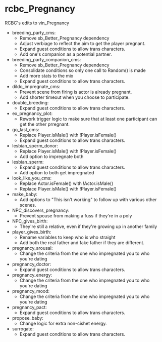 # rcbc\_Pregnancy
RCBC's edits to vin\_Pregnancy

* breeding\_party\_cms:
  * Remove sb\_Better\_Pregnancy dependency
  * Adjust verbiage to reflect the aim to get the player pregnant.
  * Expand guest conditions to allow trans characters.
  * Add one's companion as a potential partner.
* breeding\_party\_companion\_cms:
  * Remove sb\_Better\_Pregnancy dependency
  * Consolidate conditions so only one call to Random() is made
  * Add more stats to the mix
  * Expand guest conditions to allow trans characters.
* dildo\_impregnate\_cms:
  * Prevent scene from firing is actor is already pregnant.
  * Add shorter timeout when you choose to participate.
* double\_breeding:
  * Expand guest conditions to allow trans characters.
* ex\_pregnancy\_plot:
  * Rework trigger logic to make sure that at least one participant can get
    the other prregnant.
* go\_last\_cms:
  * Replace Player.isMale() with !Player.isFemale()
  * Expand guest conditions to allow trans characters.
* lesbian\_sperm\_donor:
  * Replace Player.isMale() with !Player.isFemale()
  * Add option to impregnate both
* lesbian\_sperm:
  * Expand guest conditions to allow trans characters.
  * Add option to both get impregnated
* look\_like\_you\_cms:
  * Replace Actor.isFemale() with !Actor.isMale()
  * Replace Player.isMale() with !Player.isFemale()
* make\_baby:
  * Add options to "This isn't working" to follow up with various other
    scenes.
* NPC\_discovers\_pregnancy:
  * Prevent spouse from making a fuss if they're in a poly
* NPC\_gives\_birth:
  * They're still a relative, even if they're growing up in another family
* player\_gives\_birth:
  * Rename variables to keep who is who straight
  * Add both the real father and fake father if they are different.
* pregnancy\_arousal:
  * Change the criteria from the one who impregnated you to who you're dating
* pregnancy\_doctor:
  * Expand guest conditions to allow trans characters.
* pregnancy\_energy:
  * Change the criteria from the one who impregnated you to who you're dating
* pregnancy\_mood:
  * Change the criteria from the one who impregnated you to who you're dating
* pregnancy\_pact:
  * Expand guest conditions to allow trans characters.
* propose\_baby:
  * Change logic for extra non-cishet energy.
* surrogate:
  * Expand guest conditions to allow trans characters.
